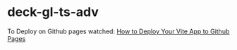 # deck-gl-ts-adv

To Deploy on Github pages watched: [How to Deploy Your Vite App to Github Pages](https://www.youtube.com/watch?v=yo2bMGnIKE8)
